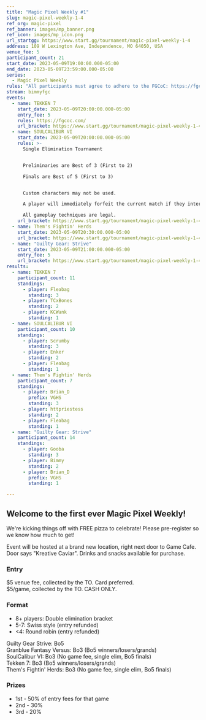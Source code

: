 ```yaml
---
title: "Magic Pixel Weekly #1"
slug: magic-pixel-weekly-1-4
ref_org: magic-pixel
ref_banner: images/mp_banner.png
ref_icon: images/mp_icon.png
url_startgg: https://www.start.gg/tournament/magic-pixel-weekly-1-4
address: 109 W Lexington Ave, Independence, MO 64050, USA
venue_fee: 5
participant_count: 21
start_date: 2023-05-09T19:00:00.000-05:00
end_date: 2023-05-09T23:59:00.000-05:00
series:
  - Magic Pixel Weekly
rules: "All participants must agree to adhere to the FGCoC: https://fgcoc.com/"
stream: bimmyfgc
events:
  - name: TEKKEN 7
    start_date: 2023-05-09T20:00:00.000-05:00
    entry_fee: 5
    rules: https://fgcoc.com/
    url_bracket: https://www.start.gg/tournament/magic-pixel-weekly-1-4/events/tekken-7/brackets/1367677/2080891
  - name: SOULCALIBUR VI
    start_date: 2023-05-09T20:00:00.000-05:00
    rules: >-
      Single Elimination Tournament


      Preliminaries are Best of 3 (First to 2)

      Finals are Best of 5 (First to 3)


      Custom characters may not be used.

      A player will immediately forfeit the current match if they interrupt gameplay by pausing the game, accessing system menus, or interfering with operation of the game system.

      All gameplay techniques are legal.
    url_bracket: https://www.start.gg/tournament/magic-pixel-weekly-1-4/events/soulcalibur-vi/brackets/1369020/2082641
  - name: Them's Fightin' Herds
    start_date: 2023-05-09T20:30:00.000-05:00
    url_bracket: https://www.start.gg/tournament/magic-pixel-weekly-1-4/events/them-s-fightin-herds/brackets/1368516/2081996
  - name: "Guilty Gear: Strive"
    start_date: 2023-05-09T21:00:00.000-05:00
    entry_fee: 5
    url_bracket: https://www.start.gg/tournament/magic-pixel-weekly-1-4/events/strive/brackets/1367663/2080877
results:
  - name: TEKKEN 7
    participant_count: 11
    standings:
      - player: Fleabag
        standing: 3
      - player: TCxBones
        standing: 2
      - player: KCWank
        standing: 1
  - name: SOULCALIBUR VI
    participant_count: 10
    standings:
      - player: Scrumby
        standing: 3
      - player: Enker
        standing: 2
      - player: Fleabag
        standing: 1
  - name: Them's Fightin' Herds
    participant_count: 7
    standings:
      - player: Brian_D
        prefix: VGHS
        standing: 3
      - player: httpriestess
        standing: 2
      - player: Fleabag
        standing: 1
  - name: "Guilty Gear: Strive"
    participant_count: 14
    standings:
      - player: Gooba
        standing: 3
      - player: Bimmy
        standing: 2
      - player: Brian_D
        prefix: VGHS
        standing: 1

---
```


## Welcome to the first ever Magic Pixel Weekly! 

We're kicking things off with FREE pizza to celebrate! Please pre-register so we know how much to get!

Event will be hosted at a brand new location, right next door to Game Cafe. Door says "Kreative Caviar". Drinks and snacks available for purchase.

### Entry

$5 venue fee, collected by the TO. Card preferred.  
$5/game, collected by the TO. CASH ONLY.

### Format

- 8+ players: Double elimination bracket
- 5-7: Swiss style (entry refunded)
- <4: Round robin (entry refunded)

Guilty Gear Strive: Bo5  
Granblue Fantasy Versus: Bo3 (Bo5 winners/losers/grands)  
SoulCalibur VI: Bo3 (No game fee, single elim, Bo5 finals)  
Tekken 7: Bo3 (Bo5 winners/losers/grands)  
Them's Fightin' Herds: Bo3 (No game fee, single elim, Bo5 finals)

### Prizes

- 1st - 50% of entry fees for that game
- 2nd - 30%
- 3rd - 20%
  